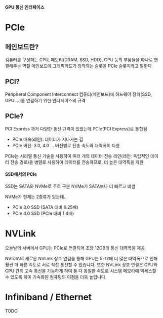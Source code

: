 **GPU 통신 인터페이스**

# PCIe

## 메인보드란?
컴퓨터를 구성하는 CPU, 메모리(DRAM, SSD, HDD), GPU 등의 부품들을 하나로 연결해주는 역할
메인보드에 그래픽카드가 장착되는 슬롯을 PCIe 슬롯이라고 말한다

## PCI?
Peripheral Component Interconnect
컴퓨터(메인보드)에 하드웨어 장치(SSD, GPU ...)를 연결하기 위한 인터페이스의 규격

## PCIe?
PCI Express
과거 다양한 통신 규격이 있었는데 PCIe(PCI Express)로 통합됨
- PCIe 배속(레인): 데이터가 지나가는 길
- PCIe 버전: 3.0, 4.0 ... 버전별로 전송 속도와 대역폭이 다름

PCIe는 시리얼 통신 기술을 사용하여 여러 개의 데이터 전송 레인(레인: 독립적인 데이터 전송 경로)을 병렬로 사용하여 데이터를 전송하므로, 더 높은 대역폭을 지원

#### SSD에서의 PCIe
SSD는 SATA와 NVMe로 주로 구분
NVMe가 SATA보다 더 빠르고 비쌈

NVMe가 현재는 2종류가 있는데...
- PCIe 3.0 SSD (SATA 대비 6.25배)
- PCIe 4.0 SSD (PCIe 대비 1.4배)

# NVLink
오늘날의 서버에서 GPU는 PCIe로 연결되어 초당 12GB의 통신 대역폭을 제공

NVIDIA의 새로운 NVLink 상호 연결을 통해 GPU는 5-12배 더 많은 대역폭으로 인해 훨씬 ​​더 빠른 속도로 서로 직접 통신할 수 있습니다. 또한 NVLink 상호 연결은 GPU와 CPU 간의 고속 통신을 가능하게 하여 둘 다 동일한 속도로 시스템 메모리에 액세스할 수 있도록 하여 가속화된 컴퓨팅의 이점을 더욱 높입니다.

# Infiniband / Ethernet

TODO
